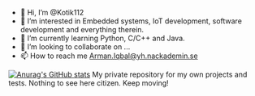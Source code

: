 - 👋 Hi, I’m @Kotik112
- 👀 I’m interested in Embedded systems, IoT development, software development and everything therein.
- 🌱 I’m currently learning Python, C/C++ and Java.
- 💞️ I’m looking to collaborate on ...
- 📫 How to reach me Arman.Iqbal@yh.nackademin.se

<!---
Kotik112/Kotik112 is a ✨ special ✨ repository because its `README.md` (this file) appears on your GitHub profile.
You can click the Preview link to take a look at your changes.
--->
[![Anurag's GitHub stats](https://github-readme-stats.vercel.app/api?username=Kotik112)](https://github.com/anuraghazra/github-readme-stats)
My private repository for my own projects and tests.
Nothing to see here citizen. Keep moving!
